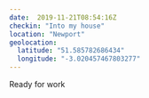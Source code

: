 ```yaml
---
date:  2019-11-21T08:54:16Z
checkin: "Into my house"
location: "Newport"
geolocation: 
  latitude: "51.585782686434"
  longitude: "-3.020457467803277"
---
```

Ready for work

